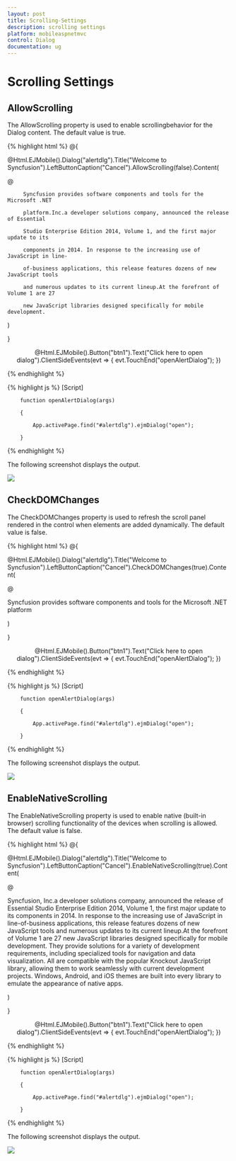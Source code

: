 ```yaml
---
layout: post
title: Scrolling-Settings
description: scrolling settings
platform: mobileaspnetmvc
control: Dialog
documentation: ug
---
```


# Scrolling Settings

## AllowScrolling   

The AllowScrolling property is used to enable scrollingbehavior for the Dialog content. The default value is true.


{% highlight html %}
@{

@Html.EJMobile().Dialog("alertdlg").Title("Welcome to Syncfusion").LeftButtonCaption("Cancel").AllowScrolling(false).Content(

@<div>

         Syncfusion provides software components and tools for the Microsoft .NET    

         platform.Inc.a developer solutions company, announced the release of Essential 

         Studio Enterprise Edition 2014, Volume 1, and the first major update to its  

         components in 2014. In response to the increasing use of JavaScript in line- 

         of-business applications, this release features dozens of new JavaScript tools    

         and numerous updates to its current lineup.At the forefront of Volume 1 are 27 

         new JavaScript libraries designed specifically for mobile development.

</div>)

}

<div style="text-align: center">

@Html.EJMobile().Button("btn1").Text("Click here to open dialog").ClientSideEvents(evt => { evt.TouchEnd("openAlertDialog"); })

</div>
{% endhighlight %}

{% highlight js %}
[Script]



        function openAlertDialog(args)

        {

            App.activePage.find("#alertdlg").ejmDialog("open");

        }
{% endhighlight %}


The following screenshot displays the output.

![](Scrolling-Settings_images/Scrolling-Settings_img1.png)



## CheckDOMChanges                      

The CheckDOMChanges property is used to refresh the scroll panel rendered in the control when elements are added dynamically. The default value is false.


{% highlight html %}
@{

@Html.EJMobile().Dialog("alertdlg").Title("Welcome to Syncfusion").LeftButtonCaption("Cancel").CheckDOMChanges(true).Content(

@<div>

Syncfusion provides software components and tools for the Microsoft .NET platform

</div>)

}



<div style="text-align: center">

@Html.EJMobile().Button("btn1").Text("Click here to open dialog").ClientSideEvents(evt => { evt.TouchEnd("openAlertDialog"); })

</div>
{% endhighlight %}

{% highlight js %}
[Script]



        function openAlertDialog(args)

        {

            App.activePage.find("#alertdlg").ejmDialog("open");

        }

{% endhighlight %}

The following screenshot displays the output.

![](Scrolling-Settings_images/Scrolling-Settings_img2.png)



## EnableNativeScrolling

The EnableNativeScrolling property is used to enable native (built-in browser) scrolling functionality of the devices when scrolling is allowed. The default value is false.


{% highlight html %}
@{

@Html.EJMobile().Dialog("alertdlg").Title("Welcome to Syncfusion").LeftButtonCaption("Cancel").EnableNativeScrolling(true).Content(

@<div>

 Syncfusion, Inc.a developer solutions company, announced the release of Essential Studio Enterprise Edition 2014, Volume 1, the first major update to its components in 2014. In response to the increasing use of JavaScript in line-of-business applications, this release features dozens of new JavaScript tools and numerous updates to its current lineup.At the forefront of Volume 1 are 27 new JavaScript libraries designed specifically for mobile development. They provide solutions for a variety of development requirements, including specialized tools for navigation and data visualization. All are compatible with the popular Knockout JavaScript library, allowing them to work seamlessly with current development projects. Windows, Android, and iOS themes are built into every library to emulate the appearance of native apps.



</div>)

}



<div style="text-align: center">

@Html.EJMobile().Button("btn1").Text("Click here to open dialog").ClientSideEvents(evt => { evt.TouchEnd("openAlertDialog"); })

</div>

{% endhighlight %}

{% highlight js %}
[Script]



        function openAlertDialog(args)

        {

            App.activePage.find("#alertdlg").ejmDialog("open");

        }
{% endhighlight %}


The following screenshot displays the output.

![](Scrolling-Settings_images/Scrolling-Settings_img3.png)


